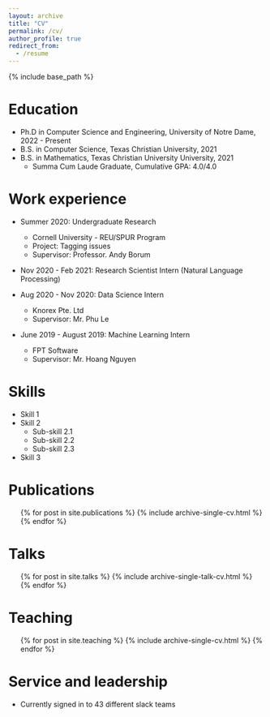 ```yaml
---
layout: archive
title: "CV"
permalink: /cv/
author_profile: true
redirect_from:
  - /resume
---
```


{% include base_path %}

Education
======
* Ph.D in Computer Science and Engineering, University of Notre Dame, 2022 - Present
* B.S. in Computer Science, Texas Christian University, 2021
* B.S. in Mathematics, Texas Christian University University, 2021
  * Summa Cum Laude Graduate, Cumulative GPA: 4.0/4.0

Work experience
======
* Summer 2020: Undergraduate Research
  * Cornell University - REU/SPUR Program
  * Project: Tagging issues
  * Supervisor: Professor. Andy Borum

* Nov 2020 - Feb 2021: Research Scientist Intern (Natural Language Processing)
* Aug 2020 - Nov 2020: Data Science Intern
  * Knorex Pte. Ltd
  * Supervisor: Mr. Phu Le

* June 2019 - August 2019: Machine Learning Intern
  * FPT Software
  * Supervisor: Mr. Hoang Nguyen
  
Skills
======
* Skill 1
* Skill 2
  * Sub-skill 2.1
  * Sub-skill 2.2
  * Sub-skill 2.3
* Skill 3

Publications
======
  <ul>{% for post in site.publications %}
    {% include archive-single-cv.html %}
  {% endfor %}</ul>
  
Talks
======
  <ul>{% for post in site.talks %}
    {% include archive-single-talk-cv.html %}
  {% endfor %}</ul>
  
Teaching
======
  <ul>{% for post in site.teaching %}
    {% include archive-single-cv.html %}
  {% endfor %}</ul>
  
Service and leadership
======
* Currently signed in to 43 different slack teams

